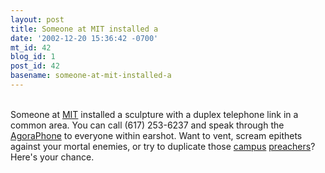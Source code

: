 ```yaml
---
layout: post
title: Someone at MIT installed a
date: '2002-12-20 15:36:42 -0700'
mt_id: 42
blog_id: 1
post_id: 42
basename: someone-at-mit-installed-a
---
```

<br />Someone at <a href="http://www.mit.edu/">MIT</a> installed a sculpture with a duplex telephone link in a common area. You can call (617) 253-6237 and speak through the <a href="http://web.media.mit.edu/~monster/AgoraPhone/top.html">AgoraPhone</a> to everyone within earshot. Want to vent, scream epithets against your mortal enemies, or try to duplicate those <a href="http://www.brojed.org/" title="Nutso fundamentalist">campus</a> <a href="http://www.eilertech.com/faqs/jedfaq.htm">preachers</a>? Here's your chance.<br /><br /><br />
